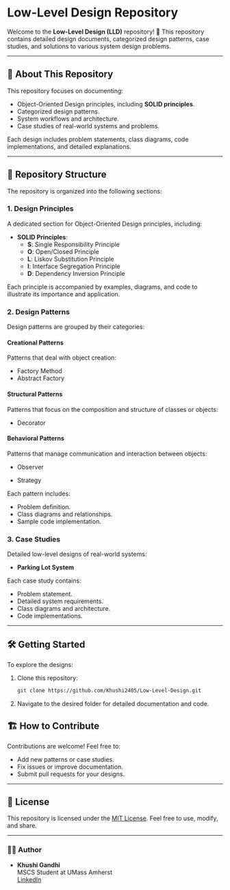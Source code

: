 # Low-Level Design Repository

Welcome to the **Low-Level Design (LLD)** repository! 🎨 This repository contains detailed design documents, categorized design patterns, case studies, and solutions to various system design problems.

---

## 🚀 About This Repository

This repository focuses on documenting:
- Object-Oriented Design principles, including **SOLID principles**.
- Categorized design patterns.
- System workflows and architecture.
- Case studies of real-world systems and problems.

Each design includes problem statements, class diagrams, code implementations, and detailed explanations.

---

## 📂 Repository Structure

The repository is organized into the following sections:

### 1. **Design Principles**
A dedicated section for Object-Oriented Design principles, including:
- **SOLID Principles**:
  - **S**: Single Responsibility Principle  
  - **O**: Open/Closed Principle  
  - **L**: Liskov Substitution Principle  
  - **I**: Interface Segregation Principle  
  - **D**: Dependency Inversion Principle  

Each principle is accompanied by examples, diagrams, and code to illustrate its importance and application.

### 2. **Design Patterns**
Design patterns are grouped by their categories:

#### **Creational Patterns**
Patterns that deal with object creation:
<!-- - Singleton  -->
- Factory Method  
- Abstract Factory  
<!-- - Builder  
- Prototype --> 

#### **Structural Patterns**
Patterns that focus on the composition and structure of classes or objects:
<!-- - Adapter  
- Bridge  
- Composite  -->
- Decorator  
<!-- - Facade  
- Flyweight  
- Proxy  -->

#### **Behavioral Patterns**
Patterns that manage communication and interaction between objects:
<!-- - Chain of Responsibility  
- Command  
- Interpreter  
- Iterator  
- Mediator  
- Memento  -->
- Observer  
<!-- - State  -->
- Strategy  
<!-- - Template Method  
- Visitor --> 

Each pattern includes:
- Problem definition.
- Class diagrams and relationships.
- Sample code implementation.

### 3. **Case Studies**
Detailed low-level designs of real-world systems:
<!-- - **Elevator System**  -->
- **Parking Lot System**  
<!-- - **Library Management System**  
- **Online Shopping Cart**  
- **Food Delivery System (like Swiggy/Zomato)**  
- **ATM System**  
- **Chess Game**  
- **Tic-Tac-Toe**  -->

Each case study contains:
- Problem statement.
- Detailed system requirements.
- Class diagrams and architecture.
- Code implementations.

---

## 🛠️ Getting Started

To explore the designs:
1. Clone this repository:  
   ```bash
   git clone https://github.com/Khushi2405/Low-Level-Design.git
   ```
2. Navigate to the desired folder for detailed documentation and code.


## 🏗️ How to Contribute

Contributions are welcome! Feel free to:
- Add new patterns or case studies.
- Fix issues or improve documentation.
- Submit pull requests for your designs.

---

## 📄 License

This repository is licensed under the [MIT License](LICENSE). Feel free to use, modify, and share.

---

### 👨‍💻 Author
- **Khushi Gandhi**  
  MSCS Student at UMass Amherst  
  [LinkedIn](https://www.linkedin.com/in/khushi-gandhi-a6b832180/)
